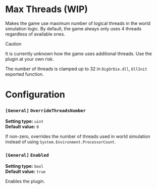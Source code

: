 
# Max Threads (WIP)

Makes the game use maximum number of logical threads in the world simulation logic.
By default, the game always only uses 4 threads regardless of available ones.

> [!Caution]
> It is currently unknown how the game uses additional threads. Use the plugin at your own risk.

The number of threads is clamped up to 32 in `DigOrDie.dll`, `DllInit` exported function.

# Configuration

### `[General]` `OverrideThreadsNumber`

**Setting type:** `uint` \
**Default value:** `0`

If non-zero, overrides the number of threads used in world simulation instead of using `System.Environment.ProcessorCount`.

### `[General]` `Enabled`

**Setting type:** `bool` \
**Default value:** `true`

Enables the plugin.
